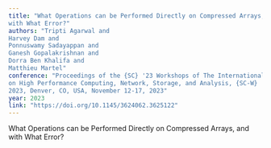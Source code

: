 ```yaml
---
title: "What Operations can be Performed Directly on Compressed Arrays, and
with What Error?"
authors: "Tripti Agarwal and
Harvey Dam and
Ponnuswamy Sadayappan and
Ganesh Gopalakrishnan and
Dorra Ben Khalifa and
Matthieu Martel"
conference: "Proceedings of the {SC} '23 Workshops of The International Conference
on High Performance Computing, Network, Storage, and Analysis, {SC-W}
2023, Denver, CO, USA, November 12-17, 2023"
year: 2023
link: "https://doi.org/10.1145/3624062.3625122"
---
```


What Operations can be Performed Directly on Compressed Arrays, and
with What Error?
